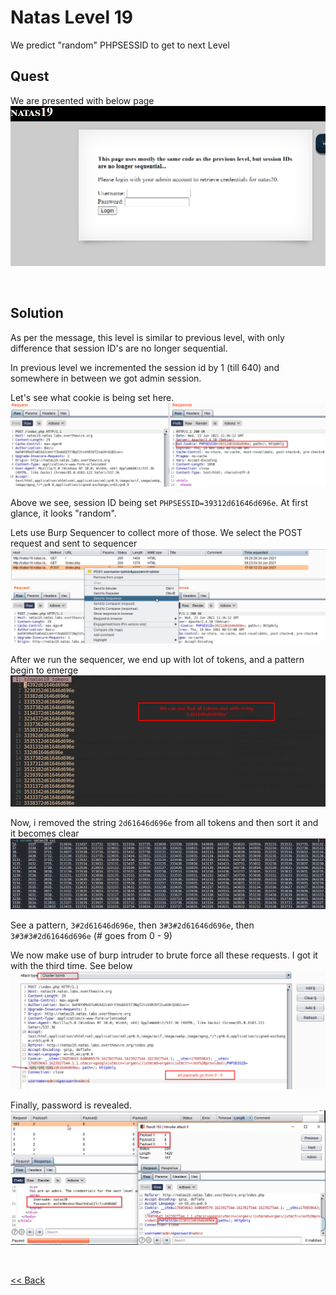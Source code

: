 # Natas Level 19
We predict "random" PHPSESSID to get to next Level

## Quest
We are presented with below page
![](./images/Level19.png)

<br/>

## Solution
As per the message, this level is similar to previous level, with only difference that session ID's are no longer sequential.

In previous level we incremented the session id by 1 (till 640) and somewhere in between we got <span id=green>admin</span> session.

Let's see what cookie is being set here.
![](./images/Level19_solution.png)

Above we see, session ID being set `PHPSESSID=39312d61646d696e`. At first glance, it looks "random".


Lets use Burp Sequencer to collect more of those. We select the POST request and sent to sequencer
![](./images/Level19.1_solution.png)


After we run the sequencer, we end up with lot of tokens, and a pattern begin to emerge
![](./images/Level19.2_solution.png)


Now, i removed the string `2d61646d696e` from all tokens and then sort it and it becomes clear
![](./images/Level19.3_solution.png)

See a pattern, `3#2d61646d696e`, then `3#3#2d61646d696e`, then `3#3#3#2d61646d696e`  (# goes from 0 - 9)


We now make use of burp intruder to brute force all these requests. I got it with the third time. See below
![](./images/Level19.4_solution.png)


Finally, password is revealed.
![](./images/Level19.5_solution.png)

<br/>

[<< Back](https://grey-fish.github.io/Natas/index.html)
